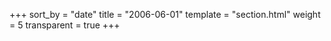 +++
sort_by = "date"
title = "2006-06-01"
template = "section.html"
weight = 5
transparent = true
+++